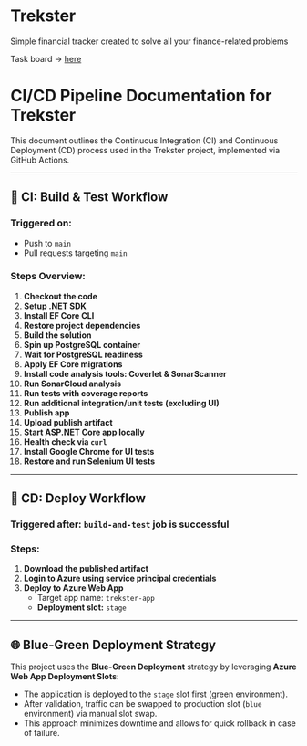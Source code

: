 # Trekster
Simple financial tracker created to solve all your finance-related problems

Task board -> <a href="https://github.com/users/yvoznyak/projects/4">here</a>

# CI/CD Pipeline Documentation for Trekster

This document outlines the Continuous Integration (CI) and Continuous Deployment (CD) process used in the Trekster project, implemented via GitHub Actions.

---

## 🔧 CI: Build & Test Workflow

### Triggered on:
- Push to `main`
- Pull requests targeting `main`

### Steps Overview:
1. **Checkout the code**
2. **Setup .NET SDK**
3. **Install EF Core CLI**
4. **Restore project dependencies**
5. **Build the solution**
6. **Spin up PostgreSQL container**
7. **Wait for PostgreSQL readiness**
8. **Apply EF Core migrations**
9. **Install code analysis tools: Coverlet & SonarScanner**
10. **Run SonarCloud analysis**
11. **Run tests with coverage reports**
12. **Run additional integration/unit tests (excluding UI)**
13. **Publish app**
14. **Upload publish artifact**
15. **Start ASP.NET Core app locally**
16. **Health check via `curl`**
17. **Install Google Chrome for UI tests**
18. **Restore and run Selenium UI tests**

---

## 🚀 CD: Deploy Workflow

### Triggered after: `build-and-test` job is successful

### Steps:
1. **Download the published artifact**
2. **Login to Azure using service principal credentials**
3. **Deploy to Azure Web App**  
   - Target app name: `trekster-app`  
   - **Deployment slot:** `stage`

---

## 🌐 Blue-Green Deployment Strategy

This project uses the **Blue-Green Deployment** strategy by leveraging **Azure Web App Deployment Slots**:

- The application is deployed to the `stage` slot first (green environment).
- After validation, traffic can be swapped to production slot (`blue` environment) via manual slot swap.
- This approach minimizes downtime and allows for quick rollback in case of failure.
